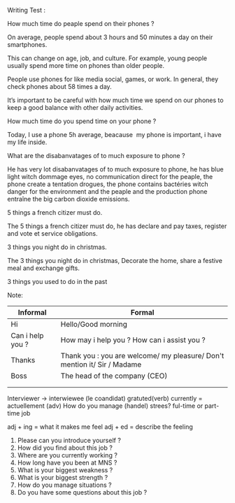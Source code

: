 

Writing Test :

How much time do peaple spend on their phones ?

On average, people spend about 3 hours and 50 minutes a day on their smartphones.

This can change on age, job, and culture. For example, young people usually spend more time on phones than older people.

People use phones for like media social, games, or work. In general, they check phones about 58 times a day.

It’s important to be careful with how much time we spend on our phones to keep a good balance with other daily activities.

How much time do you spend time on your phone ?

Today, I use a phone 5h average, beacause  my phone is important, i have my life inside.

What are the disabanvatages of to much exposure to phone ?

He has very lot disabanvatages of to much exposure to phone, he has blue light witch dommage eyes, no communication direct for the peaple, the phone create a tentation drogues, the phone contains bactéries witch danger for the environment and the peaple and the production phone entraîne the big carbon dioxide emissions.

5 things a french citizer must do.

The 5 things a french citizer must do, he has declare and pay taxes, register and vote et service obligations.

3 things you night do in christmas.

The 3 things you night do in christmas, Decorate the home, share a festive meal and exchange gifts.

3 things you used to do in the past





Note:




| Informal         | Formal                                                                   |
| ---------------- | ------------------------------------------------------------------------ |
| Hi               | Hello/Good morning                                                       |
| Can i help you ? | How may i help you ? How can i assist you ?                              |
| Thanks           | Thank you : you are welcome/ my pleasure/ Don't mention it/ Sir / Madame |
| Boss             | The head of the company (CEO)                                            |
|                  |                                                                          |
|                  |                                                                          |

Interviewer -> interwiewee (le coandidat)
gratuted(verb)
currently = actuellement (adv)
How do you manage (handel) strees?
ful-time or part-time job

adj + ing = what it makes me feel
adj + ed = describe the feeling







1. Please can you introduce yourself ?
2. How did you find about this job ?
3. Where are you currently working ?
4. How long have you been at MNS ?
5.  What is your biggest weakness ?
6. What is your biggest strength ?
7. How do you manage situations ?  
8. Do you have some questions about this job ?







